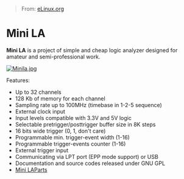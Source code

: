 > From: [eLinux.org](http://eLinux.org/Mini_LA "http://eLinux.org/Mini_LA")


# Mini LA



**Mini LA** is a project of simple and cheap logic analyzer designed for
amateur and semi-professional work.

[![Minila.jpg](http://eLinux.org/images/b/b2/Minila.jpg)](http://eLinux.org/File:Minila.jpg)


 Features:

-   Up to 32 channels
-   128 Kb of memory for each channel
-   Sampling rate up to 100MHz (timebase in 1-2-5 sequence)
-   External clock input
-   Input levels compatible with 3.3V and 5V logic
-   Selectable pretrigger/posttrigger buffer size in 8K steps
-   16 bits wide trigger (0, 1, don't care)
-   Programmable min. trigger-event width (1-16)
-   Programmable trigger-events counter (1-16)
-   External trigger input
-   Communicating via LPT port (EPP mode support) or USB
-   Documentation and source codes released under GNU GPL
-   [Mini LAParts](http://eLinux.org/Mini_LAParts "Mini LAParts")


